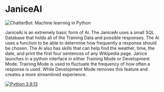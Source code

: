 # JaniceAI
![ChatterBot: Machine learning in Python](https://imgur.com/aB6yok2.png)

JaniceAi is an extremely basic form of Ai. The JaniceAi uses a small SQL Database that holds all of the Training Data and possible responses. The Ai uses a function to be able to determine how frequently a response should be chosen. The Ai also has skills that can help find the weather, time, the date, and print the first four sentences of any Wikipedia page. Janice launches in a python interface in either Training Mode or Development Mode. Training Mode is used to fluctuate the frequency of how often a response is used. While Development Mode removes this feature and creates a more streamlined experience.

[![Python 3.9.13](https://img.shields.io/badge/python-3.9.13-blue.svg)](https://www.python.org/downloads/release/python-360/)
